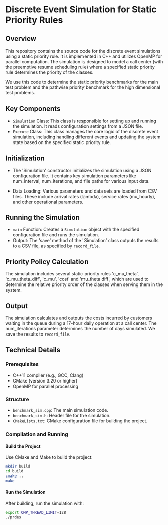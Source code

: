 # Discrete Event Simulation for Static Priority Rules

## Overview

This repository contains the source code for the discrete event simulations using a static priority rule. It is implemented in C++ and utilizes OpenMP for parallel computation. The simulation is designed to model a call center (with the preemptive resume scheduling rule) where a specified static priority rule determines the priority of the classes.  

We use this code to determine the static priority benchmarks for the main test problem and the pathwise priority benchmark for the high dimensional test problems.

## Key Components
- `Simulation` Class: This class is responsible for setting up and running the simulation. It reads configuration settings from a JSON file.
- `Execute` Class: This class manages the core logic of the discrete event simulation, including handling different events and updating the system state based on the specified static priority rule.

## Initialization
- The 'Simulation' constructor initializes the simulation using a JSON configuration file. It contains key simulation parameters like num_interval, num_iterations, and file paths for various input data.

- Data Loading: Various parameters and data sets are loaded from CSV files. These include arrival rates (lambda), service rates (mu_hourly), and other operational parameters.

## Running the Simulation
- `main` Function: Creates a `Simulation` object with the specified configuration file and runs the simulation.
- Output: The 'save' method of the 'Simulation' class outputs the results to a CSV file, as specified by `record_file`.


## Priority Policy Calculation
The simulation includes several static priority rules 'c_mu_theta', 'c_mu_theta_diff', 'c_mu', 'cost' and 'mu_theta diff', which are used to determine the relative priority order of the classes when serving them in the system.


## Output
The simulation calculates and outputs the costs incurred by customers waiting in the queue during a 17-hour daily operation at a call center. The num_iterations parameter determines the number of days simulated. We save the results to `record_file`. 

## Technical Details

### Prerequisites
- C++11 compiler (e.g., GCC, Clang)
- CMake (version 3.20 or higher)
- OpenMP for parallel processing

### Structure
- `benchmark_sim.cpp`: The main simulation code.
- `benchmark_sim.h`: Header file for the simulation.
- `CMakeLists.txt`: CMake configuration file for building the project.

### Compilation and Running

#### Build the Project
Use CMake and Make to build the project:
```bash
mkdir build
cd build
cmake ..
make
```

#### Run the Simulation
After building, run the simulation with: 
```bash
export OMP_THREAD_LIMIT=128 
./prdes
```
